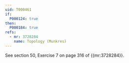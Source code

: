 ```yaml
---
uid: T000461
if:
  P000124: true
then:
  P000184: true
refs:
  - mr: 3728284
    name: Topology (Munkres)
---
```


See section 50, Exercise 7 on page 316 of {{mr:3728284}}.
